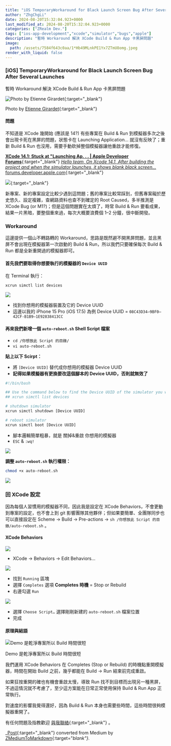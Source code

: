 ```yaml
---
title: "iOS TemporaryWorkaround for Black Launch Screen Bug After Several Launches"
author: "ZhgChgLi"
date: 2024-08-20T15:32:04.923+0000
last_modified_at: 2024-08-20T15:32:04.923+0000
categories: ["ZRealm Dev."]
tags: ["ios-app-development","xcode","simulator","bugs","apple"]
description: "暫時 Workaround 解決 XCode Build & Run App 卡黑屏問題"
image:
  path: /assets/7584f643c0aa/1*Hb49MLnkPE1Yx7ZTmU8omg.jpeg
render_with_liquid: false
---
```


### \[iOS\] TemporaryWorkaround for Black Launch Screen Bug After Several Launches

暫時 Workaround 解決 XCode Build & Run App 卡黑屏問題



![Photo by [Etienne Girardet](https://unsplash.com/@etiennegirardet?utm_content=creditCopyText&utm_medium=referral&utm_source=unsplash){:target="_blank"}](/assets/7584f643c0aa/1*Hb49MLnkPE1Yx7ZTmU8omg.jpeg)

Photo by [Etienne Girardet](https://unsplash.com/@etiennegirardet?utm_content=creditCopyText&utm_medium=referral&utm_source=unsplash){:target="_blank"}
#### 問題

不知道是 XCode 幾開始 \(應該是 14?\) 有些專案在 Build & Run 到模擬器多次之後會出現卡死在黑屏的問題，狀態卡在 Launching Application… 就沒有反映了；重新 Build & Run 也沒用，需要手動砍掉整個模擬器讓他重啟才能修復。

[**XCode 14\.1: Stuck at "Launching Ap\. \. \. \| Apple Developer Forums**](https://forums.developer.apple.com/forums/thread/720058){:target="_blank"} 
[_Hello team, On Xcode 14\.1, After building the project and when the simulator launches, it shows blank black screen…_ forums\.developer\.apple\.com](https://forums.developer.apple.com/forums/thread/720058){:target="_blank"}


[![](https://cdn.sstatic.net/Sites/stackoverflow/Img/apple-touch-icon@2.png?v=73d79a89bded)](https://stackoverflow.com/questions/74315983/simulator-get-blanked-when-running-app-in-debug-mode-second-time-in-14-1-and-14){:target="_blank"}


新專案、新的專案設定比較少遇到這問題；舊的專案比較常踩到，但舊專案礙於歷史悠久、設定複雜，查網路資料也查不到確定的 Root Caused，多半推測是 XCode Bug \(or M1?\)；但是這個問題實在太煩了，時常 Build & Run 要看成果，結果一片黑暗，要整個重來過，每次大概要浪費個 1–2 分鐘，很中斷開發。
### Workaround

這邊提供一個山不轉路轉的 Workaround，思路是既然避不開黑屏問題，並且黑屏不會出現在模擬器第一次啟動的 Build & Run，所以我們只要確保每次 Build & Run 都是全新重開過的模擬器即可。
#### 首先我們要取得你想要執行的模擬器的 `Device UUID`

在 Terminal 執行：
```bash
xcrun simctl list devices
```


![](/assets/7584f643c0aa/1*dmuGmwH6hDufYRJZEsIkWw.png)

- 找到你想用的模擬器裝置及它的 Device UUID
- 這邊以我的 iPhone 15 Pro \(iOS 17\.5\) 為例
Device UUID = `08C43D34–9BF0–42CF-B1B9–1E92838413CC`

#### 再來我們新增一個 `auto-reboot.sh` Shell Script 檔案
- `cd /你想放此 Script 的目錄/`
- `vi auto-reboot.sh`


**貼上以下 Scirpt：**
- 將 `[Device UUID]` 替代成你想用的模擬器 Device UUID
- **記得如果模擬器有更換要改這個腳本的 Device UUID，否則就無效了**

```bash
#!/bin/bash

## Use the command below to find the Device UUID of the simulator you want to use:
## xcrun simctl list devices

# shutdown simulator
xcrun simctl shutdown [Device UUID]

# reboot simulator
xcrun simctl boot [Device UUID]
```
- 腳本邏輯簡單粗暴，就是 關掉&重啟 你想用的模擬器
- `ESC` & `:wq!`



![](/assets/7584f643c0aa/1*79rYuP2mvX6kXXPgPoFaLg.png)


**調整 `auto-reboot.sh` 執行權限：**
```bash
chmod +x auto-reboot.sh
```


![](/assets/7584f643c0aa/1*F3TKpExiSe4axJwTxICm7Q.png)

### 回 XCode 設定

因為每個人習慣用的模擬器不同，因此我是設定在 XCode Behaviors，不會更動到專案的設定，也不會上到 git 影響團隊其他夥伴；但如果要簡單、全團隊同步也可以直接設定在 Scheme \-&gt; Build \-&gt; Pre\-actions \-&gt; `sh /你想放此 Script 的目錄/auto-reboot.sh` 。
#### XCode Behaviors


![](/assets/7584f643c0aa/1*2s2UOZMBkTn8GhdiO4KYwg.png)

- XCode \-&gt; Behaviors \-&gt; Edit Behaviors…



![](/assets/7584f643c0aa/1*eALkD0S11rEiNEvwyCCJzg.png)

- 找到 `Running` 區塊
- 選擇 `Completes` 選項
**Completes 時機** = Stop or Rebuild
- 右邊勾選 `Run`



![](/assets/7584f643c0aa/1*tzYVUorv8Zva6cnLuC4-yA.png)

- 選擇 `Choose Script…` 選擇剛剛新建的 `auto-reboot.sh` 檔案位置
- 完成

#### 原理與結語


![Demo 是乾淨專案所以 Build 時間很短](/assets/7584f643c0aa/1*A-enPIU3D-MEwz1-aF-ByQ.gif)

Demo 是乾淨專案所以 Build 時間很短

我們運用 XCode Behaviors 在 Completes \(Stop or Rebuild\) 的時機點重開模擬器，時間在開始 Build 之前，幾乎都能在 Build \-&gt; Run 結束前完成重啟。

如果狂按重開的確也有機會重啟太慢，導致 Run 找不到目標而出現另一種黑屏，不過這情況就不考慮了，至少這方案能在日常正常使用保持 Build & Run App 正常執行。

對速度的影響我覺得還好，因為 Build & Run 本身也需要些時間，這些時間很夠模擬器重開了。


有任何問題及指教歡迎 [與我聯絡](https://www.zhgchg.li/contact){:target="_blank"} 。



_[Post](https://medium.com/zrealm-ios-dev/ios-temporaryworkaround-for-black-launch-screen-bug-after-several-launches-7584f643c0aa){:target="_blank"} converted from Medium by [ZMediumToMarkdown](https://github.com/ZhgChgLi/ZMediumToMarkdown){:target="_blank"}._
